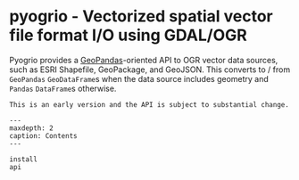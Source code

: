 # pyogrio - Vectorized spatial vector file format I/O using GDAL/OGR

Pyogrio provides a
[GeoPandas](https://github.com/geopandas/geopandas)-oriented API to OGR vector
data sources, such as ESRI Shapefile, GeoPackage, and GeoJSON. This converts to
/ from `GeoPandas` `GeoDataFrame`s when the data source includes geometry and `Pandas`
`DataFrame`s otherwise.


```{warning}
This is an early version and the API is subject to substantial change.
```

```{toctree}
---
maxdepth: 2
caption: Contents
---

install
api
```
